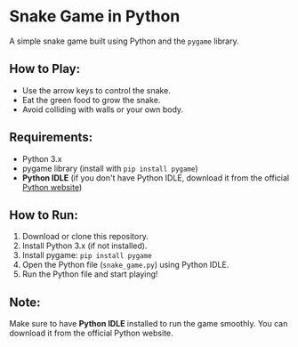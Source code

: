 # Snake Game in Python

A simple snake game built using Python and the `pygame` library.

## How to Play:
- Use the arrow keys to control the snake.
- Eat the green food to grow the snake.
- Avoid colliding with walls or your own body.

## Requirements:
- Python 3.x
- pygame library (install with `pip install pygame`)
- **Python IDLE** (if you don't have Python IDLE, download it from the official [Python website](https://www.python.org/downloads/))

## How to Run:
1. Download or clone this repository.
2. Install Python 3.x (if not installed).
3. Install pygame: `pip install pygame`
4. Open the Python file (`snake_game.py`) using Python IDLE.
5. Run the Python file and start playing!

## Note:
Make sure to have **Python IDLE** installed to run the game smoothly. You can download it from the official Python website.
